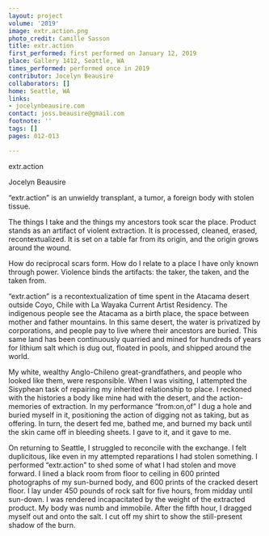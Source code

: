 ```yaml
---
layout: project
volume: '2019'
image: extr.action.png
photo_credit: Camille Sasson
title: extr.action
first_performed: first performed on January 12, 2019
place: Gallery 1412, Seattle, WA
times_performed: performed once in 2019
contributor: Jocelyn Beausire
collaborators: []
home: Seattle, WA
links:
- jocelynbeausire.com
contact: joss.beausire@gmail.com
footnote: ''
tags: []
pages: 012-013

---
```


extr.action

Jocelyn Beausire

“extr.action” is an unwieldy transplant, a tumor, a foreign body with stolen tissue.

The things I take and the things my ancestors took scar the place. Product stands as an artifact of violent extraction. It is processed, cleaned, erased, recontextualized. It is set on a table far from its origin, and the origin grows around the wound.

How do reciprocal scars form. How do I relate to a place I have only known through power. Violence binds the artifacts: the taker, the taken, and the taken from.

“extr.action” is a recontextualization of time spent in the Atacama desert outside Coyo, Chile with La Wayaka Current Artist Residency. The indigenous people see the Atacama as a birth place, the space between mother and father mountains. In this same desert, the water is privatized by corporations, and people pay to live where their ancestors are buried. This same land has been continuously quarried and mined for hundreds of years for lithium salt which is dug out, floated in pools, and shipped around the world.

My white, wealthy Anglo-Chileno great-grandfathers, and people who looked like them, were responsible. When I was visiting, I attempted the Sisyphean task of repairing my inherited relationship to place. I reckoned with the histories a body like mine had with the desert, and the action-memories of extraction. In my performance “from:on,of” I dug a hole and buried myself in it, positioning the action of digging not as taking, but as offering. In turn, the desert fed me, bathed me, and burned my back until the skin came off in bleeding sheets. I gave to it, and it gave to me.

On returning to Seattle, I struggled to reconcile with the exchange. I felt duplicitous, like even in my attempted reparations I had stolen something. I performed 
“extr.action” to shed some of what I had stolen and move forward. I lined a black room from floor to ceiling in 600 printed photographs of my sun-burned body, and 600 prints of the cracked desert floor. I lay under 450 pounds of rock salt for five hours, from midday until sun-down. I was rendered incapacitated by the weight of the extracted product. My body was numb and immobile. After the fifth hour, I dragged myself out and onto the salt. I cut off my shirt to show the still-present shadow of the burn.
